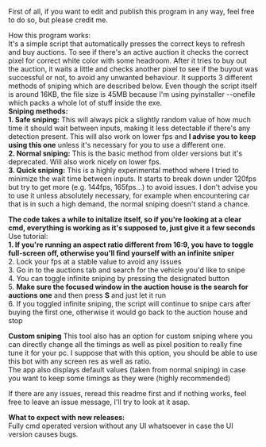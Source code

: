 First of all, if you want to edit and publish this program in any way, feel free to do so, but please credit me.

How this program works:  
It's a simple script that automatically presses the correct keys to refresh and buy auctions. To see if there's an active auction it checks the correct pixel for correct white color with some headroom. After it tries to buy out the auction, it waits a little and checks another pixel to see if the buyout was successful or not, to avoid any unwanted behaviour. It supports 3 different methods of sniping which are described below. Even though the script itself is around 16KB, the file size is 45MB because I'm using pyinstaller --onefile which packs a whole lot of stuff inside the exe.  
**Sniping methods:**  
**1. Safe sniping:** This will always pick a slightly random value of how much time it should wait between inputs, making it less detectable if there's any detection present. This will also work on lower fps and **I advise you to keep using this one** unless it's necessary for you to use a different one.  
**2. Normal sniping:** This is the basic method from older versions but it's deprecated. Will also work nicely on lower fps.  
**3. Quick sniping:** This is a highly experimental method where I tried to minimize the wait time between inputs. It starts to break down under 120fps but try to get more (e.g. 144fps, 165fps...) to avoid issues. I don't advise you to use it unless absolutely necessary, for example when encountering car that is in such a high demand, the normal sniping doesn't stand a chance.

**The code takes a while to initalize itself, so if you're looking at a clear cmd, everything is working as it's supposed to, just give it a few seconds**  
Use tutorial:  
**1. If you're running an aspect ratio different from 16:9, you have to toggle full-screen off, otherwise you'll find yourself with an infinite sniper**  
2. Lock your fps at a stable value to avoid any issues  
3. Go in to the auctions tab and search for the vehicle you'd like to snipe  
4. You can toggle infinite sniping by pressing the designated button  
5. **Make sure the focused window in the auction house is the search for auctions one** and then press **S** and just let it run  
6. If you toggled infinite sniping, the script will continue to snipe cars after buying the first one, otherwise it would go back to the auction house and stop  

**Custom sniping**
This tool also has an option for custom sniping where you can directly change all the timings as well as pixel position to really fine tune it for your pc. I suppose that with this option, you should be able to use this bot with any screen res as well as ratio.  
The app also displays default values (taken from normal sniping) in case you want to keep some timings as they were (highly recommended)

If there are any issues, reread this readme first and if nothing works, feel free to leave an issue message, I'll try to look at it asap.

**What to expect with new releases:**  
Fully cmd operated version without any UI whatsoever in case the UI version causes bugs.
